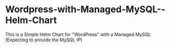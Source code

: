 # Wordpress-with-Managed-MySQL--Helm-Chart
This is a Simple Helm Chart for "WordPress" with a  Managed MySQL (Expecting to provide the MySQL IP)

